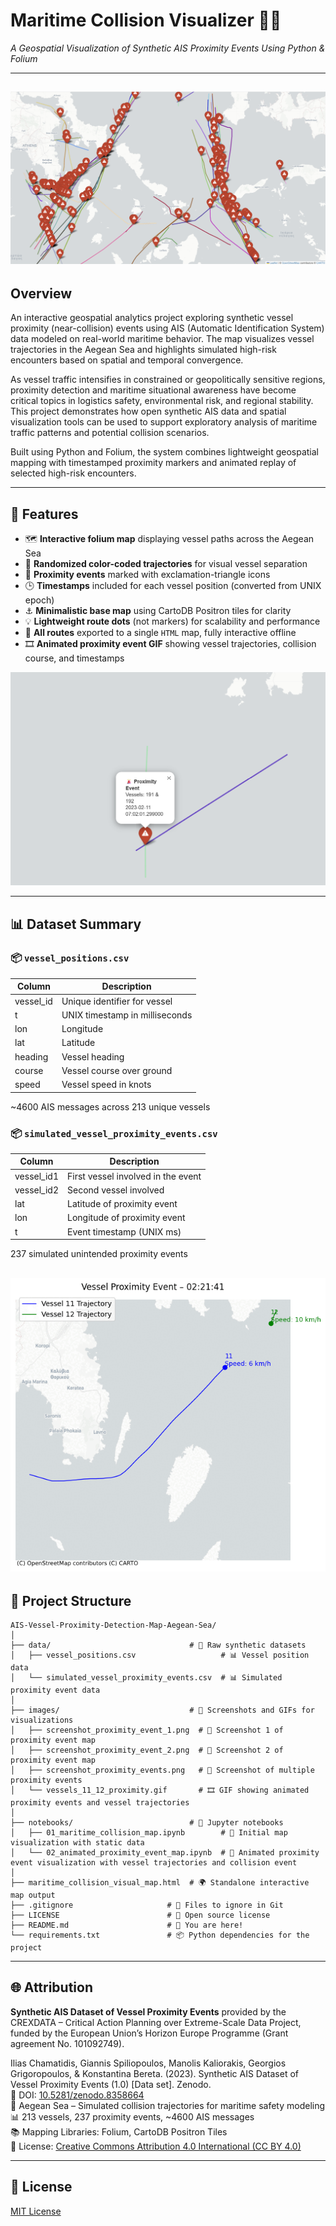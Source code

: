 # Maritime Collision Visualizer 🌊🚢  
*A Geospatial Visualization of Synthetic AIS Proximity Events Using Python & Folium*

---
![Maritime Collision Visualizer](images/screenshot_proximity_events.png)
---

## Overview

An interactive geospatial analytics project exploring synthetic vessel proximity (near-collision) events using AIS (Automatic Identification System) data modeled on real-world maritime behavior. The map visualizes vessel trajectories in the Aegean Sea and highlights simulated high-risk encounters based on spatial and temporal convergence.

As vessel traffic intensifies in constrained or geopolitically sensitive regions, proximity detection and maritime situational awareness have become critical topics in logistics safety, environmental risk, and regional stability. This project demonstrates how open synthetic AIS data and spatial visualization tools can be used to support exploratory analysis of maritime traffic patterns and potential collision scenarios.

Built using Python and Folium, the system combines lightweight geospatial mapping with timestamped proximity markers and animated replay of selected high-risk encounters.

---

## 📌 Features

- 🗺️ **Interactive folium map** displaying vessel paths across the Aegean Sea
- 🎨 **Randomized color-coded trajectories** for visual vessel separation
- 🔴 **Proximity events** marked with exclamation-triangle icons
- 🕒 **Timestamps** included for each vessel position (converted from UNIX epoch)
- ⚓ **Minimalistic base map** using CartoDB Positron tiles for clarity
- 💡 **Lightweight route dots** (not markers) for scalability and performance
- 📁 **All routes** exported to a single `HTML` map, fully interactive offline
- 🎞️ **Animated proximity event GIF** showing vessel trajectories, collision course, and timestamps

![Maritime Collision Visualizer](images/screenshot_proximity_event_1.png)

---

## 📊 Dataset Summary

### 📦 `vessel_positions.csv`

| Column     | Description                          |
|------------|--------------------------------------|
| vessel_id  | Unique identifier for vessel         |
| t          | UNIX timestamp in milliseconds       |
| lon        | Longitude                            |
| lat        | Latitude                             |
| heading    | Vessel heading                       |
| course     | Vessel course over ground            |
| speed      | Vessel speed in knots                |

~4600 AIS messages across 213 unique vessels

### 📦 `simulated_vessel_proximity_events.csv`

| Column       | Description                          |
|--------------|--------------------------------------|
| vessel_id1   | First vessel involved in the event   |
| vessel_id2   | Second vessel involved               |
| lat          | Latitude of proximity event          |
| lon          | Longitude of proximity event         |
| t            | Event timestamp (UNIX ms)            |

237 simulated unintended proximity events

![Maritime Collision Visualizer](images/vessels_11_12_proximity.gif)
---

## 📁 Project Structure

```plaintext
AIS-Vessel-Proximity-Detection-Map-Aegean-Sea/
│
├── data/                               # 📁 Raw synthetic datasets
│   ├── vessel_positions.csv                   # 📊 Vessel position data
│   └── simulated_vessel_proximity_events.csv  # 📊 Simulated proximity event data
│
├── images/                             # 📁 Screenshots and GIFs for visualizations
│   ├── screenshot_proximity_event_1.png  # 📸 Screenshot 1 of proximity event map
│   ├── screenshot_proximity_event_2.png  # 📸 Screenshot 2 of proximity event map
│   ├── screenshot_proximity_events.png   # 📸 Screenshot of multiple proximity events
│   └── vessels_11_12_proximity.gif       # 🎞️ GIF showing animated proximity events and vessel trajectories
│
├── notebooks/                          # 📁 Jupyter notebooks
│   ├── 01_maritime_collision_map.ipynb        # 📓 Initial map visualization with static data
│   └── 02_animated_proximity_event_map.ipynb  # 📓 Animated proximity event visualization with vessel trajectories and collision event
│
├── maritime_collision_visual_map.html  # 🌍 Standalone interactive map output
├── .gitignore                     # 🙈 Files to ignore in Git
├── LICENSE                        # 📄 Open source license
├── README.md                      # 📘 You are here!
└── requirements.txt               # 📦 Python dependencies for the project

```

---

## 🌐 Attribution

**Synthetic AIS Dataset of Vessel Proximity Events** provided by the CREXDATA – Critical Action Planning over Extreme-Scale Data Project, funded by the European Union’s Horizon Europe Programme (Grant agreement No. 101092749). 

Ilias Chamatidis, Giannis Spiliopoulos, Manolis Kaliorakis, Georgios Grigoropoulos, & Konstantina Bereta. (2023). Synthetic AIS Dataset of Vessel Proximity Events (1.0) [Data set]. Zenodo.  
🔗 DOI: [10.5281/zenodo.8358664](http://dx.doi.org/10.5281/zenodo.8358664)  
📍 Aegean Sea – Simulated collision trajectories for maritime safety modeling  
📊 213 vessels, 237 proximity events, ~4600 AIS messages  
📚 Mapping Libraries: Folium, CartoDB Positron Tiles  
📜 License: [Creative Commons Attribution 4.0 International (CC BY 4.0)](https://creativecommons.org/licenses/by/4.0/legalcode)

---

## 📜 License

[MIT License](LICENSE)

